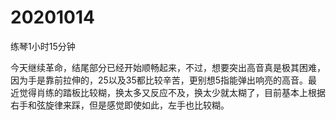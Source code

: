 # 20201014

练琴1小时15分钟

今天继续革命，结尾部分已经开始顺畅起来，不过，想要突出高音真是极其困难，因为手是靠前拉伸的，25以及35都比较辛苦，更别想5指能弹出响亮的高音。最近觉得肖练的踏板比较糊，换太多又反应不及，换太少就太糊了，目前基本上根据右手和弦旋律来踩，但是感觉即使如此，左手也比较糊。
